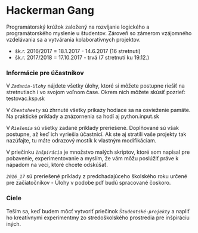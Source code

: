# Hackerman Gang 
Programátorský krúžok založený na rozvíjanie logického a programátorského myslenie u študentov. 
Zároveň so zámerom vzájomného vzdelávania sa a vytvárania kolaboratívnych projektov.
- šk.r. 2016/2017 =  18.1.2017 - 14.6.2017 (16 stretnutí)
- šk.r. 2017/2018 =  17.10.2017 - trvá     (7 stretnutí ku 19.12.)


### Informácie pre účastníkov
V *`Zadania-Ulohy`* nájdete všetky úlohy, ktoré si môžete
postupne riešiť na stretnutiach i vo svojom voľnom čase. Okrem nich môžete
skúsiť pozrieť: testovac.ksp.sk

V *`Cheatsheety`* sú zhrnuté všetky príkazy hodiace sa na osvieženie pamäte.
Na praktické príklady a znázornenia sa hodí aj python.input.sk

V *`Riešenia`* sú všetky zadané príklady preriešené. Doplňované sú však
postupne, až keď ich vyriešia účastnicí. Ak ste aj stratili vaše projekty tak 
nazúfajte, tu máte odrazový mostík k vlastným modifikáciam.

V priečinku *`Inšpirácia`* je množstvo malých skriptov, ktoré som napísal pre
pobavenie, experimentovanie a myslím, že vám môžu poslúžiť práve k nápadom na
veci, ktoré chcete odskúšať.

*`2016_17`* sú preriešené príklady z predchadajúceho školského roku určené pre
začiatočníkov - Úlohy v podobe pdf budú spracované čoskoro. 

### Ciele
Teším sa, keď budem môcť vytvoriť priečinok *`Študentské-projekty`* a napliť ho
kreatívnymi experimentmy zo stredoškolského prostredia pre inšpiráciu iných.
